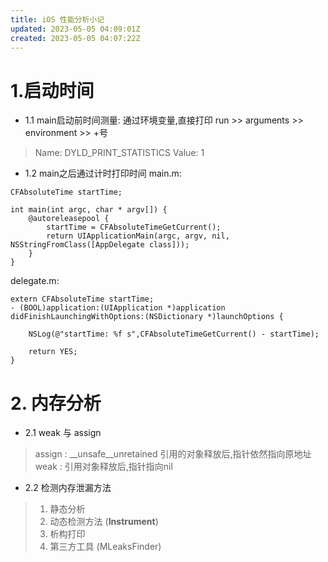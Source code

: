 ```yaml
---
title: iOS 性能分析小记
updated: 2023-05-05 04:09:01Z
created: 2023-05-05 04:07:22Z
---
```


# 1.启动时间
* 1.1 main启动前时间测量: 通过环境变量,直接打印
  run >> arguments >> environment >> +号
> Name:   DYLD_PRINT_STATISTICS
> Value:   1
* 1.2  main之后通过计时打印时间
main.m:
```
CFAbsoluteTime startTime;

int main(int argc, char * argv[]) {
    @autoreleasepool {
        startTime = CFAbsoluteTimeGetCurrent();
        return UIApplicationMain(argc, argv, nil, NSStringFromClass([AppDelegate class]));
    }
}
```

delegate.m:
```
extern CFAbsoluteTime startTime;
- (BOOL)application:(UIApplication *)application didFinishLaunchingWithOptions:(NSDictionary *)launchOptions {

    NSLog(@"startTime: %f s",CFAbsoluteTimeGetCurrent() - startTime);
    
    return YES;
}

```

# 2. 内存分析

* 2.1 weak 与 assign
> assign  : __unsafe__unretained   引用的对象释放后,指针依然指向原地址
>weak : 引用对象释放后,指针指向nil
* 2.2 检测内存泄漏方法
> 1. 静态分析
> 2. 动态检测方法 (__Instrument__)
> 3. 析构打印
> 4. 第三方工具 (MLeaksFinder)